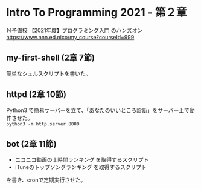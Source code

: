 # Intro To Programming 2021 - 第２章

Ｎ予備校 【2021年度】プログラミング入門 のハンズオン  
https://www.nnn.ed.nico/my_course?courseId=999  


## my-first-shell (2章 7節)

簡単なシェルスクリプトを書いた。  


## httpd (2章 10節)

Python3 で簡易サーバーを立て、「あなたのいいところ診断」をサーバー上で動作させた。  
`python3 -m http.server 8000`  


## bot (2章 11節)

- ニコニコ動画の１時間ランキング を取得するスクリプト  
- iTuneのトップソングランキング を取得するスクリプト  

を書き、cronで定期実行させた。  

